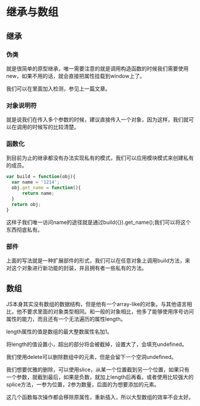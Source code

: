 # 继承与数组
## 继承
### 伪类
就是很简单的原型继承，唯一需要注意的就是调用构造函数的时候我们需要使用new，如果不用的话，就会直接把属性挂载到window上了。

我们可以在里面加入检测，参见上一篇文章。

### 对象说明符
就是说我们在传入多个参数的时候，建议直接传入一个对象，因为这样，我们就可以在调用的时候写的比较清楚。

### 函数化
到目前为止的继承都没有办法实现私有的模式，我们可以应用模块模式来创建私有的成员。

```javascript
var build = function(obj){
  var name = '1214';
  obj.get_name = function(){
      return name;
  }
  return obj;
}
```

这样子我们唯一访问name的途径就是通过build({}).get_name();我们可以将这个东西彻底私有。

### 部件
上面的写法就是一种扩展部件的形式，我们可以在任意对象上调用build方法，来对这个对象进行新功能的封装，并且拥有者一些私有的方法。

## 数组
JS本身其实没有数组的数据结构，但是他有一个array-like的对象。与其他语言相比，他不要求里面的对象类型相同。和一般的对象相比，他多了能够使用序号访问属性的能力，而且还有一个无法遍历的属性length。

  length属性的值是数组的最大整数属性名加1。

将length的值设置小，超出的部分将会被截掉，设置大了，会填充undefined。

我们使用delete可以删除数组中的元素，但是会留下一个空洞undefined。

我们想要优雅的删除，可以使用slice，从某一个位置截到另一个位置，如果只有一个参数，就截到最后，如果是负数，就加上length后再看。或者使用比较强大的splice方法，一参为位置，2参为数量，后面的为想要添加的元素。

这几个函数每次操作都会移除原属性，重新插入，所以大型数组的效率不会太好。
